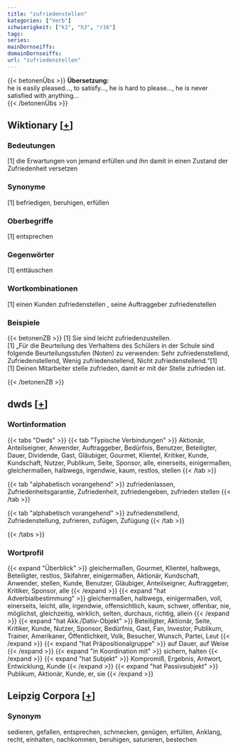```yaml
---
title: "zufriedenstellen"
kategorien: ["Verb"]
schwierigkeit: ["k1", "h3", "r16"]
tags:
series:
mainDornseiffs:
domainDornseiffs:
url: "zufriedenstellen"
---
```


{{< betonenÜbs >}}
**Übersetzung:**  
he is easily pleased..., to satisfy..., he is hard to please..., he is never satisfied with anything...  
{{< /betonenÜbs >}}

## Wiktionary [[+](https://de.wiktionary.org/wiki/zufriedenstellen)]

### Bedeutungen
[1] die Erwartungen von jemand erfüllen und ihn damit in einen Zustand der Zufriedenheit versetzen  

### Synonyme
[1] befriedigen, beruhigen, erfüllen  

### Oberbegriffe
[1] entsprechen  

### Gegenwörter
[1] enttäuschen  

### Wortkombinationen
[1] einen Kunden zufriedenstellen , seine Auftraggeber zufriedenstellen  

### Beispiele
{{< betonenZB >}}
[1] Sie sind leicht zufriedenzustellen.  
[1] „Für die Beurteilung des Verhaltens des Schülers in der Schule sind folgende Beurteilungsstufen (Noten) zu verwenden: Sehr zufriedenstellend, Zufriedenstellend, Wenig zufriedenstellend, Nicht zufriedenstellend.“[1]  
[1] Deinen Mitarbeiter stelle zufrieden, damit er mit der Stelle zufrieden ist.  

{{< /betonenZB >}}


## dwds [[+](https://www.dwds.de/wb/zufriedenstellen)]

### Wortinformation
{{< tabs "Dwds" >}}
{{< tab "Typische Verbindungen" >}}
Aktionär, Anteilseigner, Anwender, Auftraggeber, Bedürfnis, Benutzer, Beteiligter, Dauer, Dividende, Gast, Gläubiger, Gourmet, Klientel, Kritiker, Kunde, Kundschaft, Nutzer, Publikum, Seite, Sponsor, alle, einerseits, einigermaßen, gleichermaßen, halbwegs, irgendwie, kaum, restlos, stellen
{{< /tab >}}

{{< tab "alphabetisch vorangehend" >}}
zufriedenlassen, Zufriedenheitsgarantie, Zufriedenheit, zufriedengeben, zufrieden stellen
{{< /tab >}}

{{< tab "alphabetisch vorangehend" >}}
zufriedenstellend, Zufriedenstellung, zufrieren, zufügen, Zufügung
{{< /tab >}}

{{< /tabs >}}

### Wortprofil
{{< expand "Überblick" >}} gleichermaßen, Gourmet, Klientel, halbwegs, Beteiligter, restlos, Skifahrer, einigermaßen, Aktionär, Kundschaft, Anwender, stellen, Kunde, Benutzer, Gläubiger, Anteilseigner, Auftraggeber, Kritiker, Sponsor, alle {{< /expand >}}
{{< expand "hat Adverbialbestimmung" >}} gleichermaßen, halbwegs, einigermaßen, voll, einerseits, leicht, alle, irgendwie, offensichtlich, kaum, schwer, offenbar, nie, möglichst, gleichzeitig, wirklich, selten, durchaus, richtig, allein {{< /expand >}}
{{< expand "hat Akk./Dativ-Objekt" >}} Beteiligter, Aktionär, Seite, Kritiker, Kunde, Nutzer, Sponsor, Bedürfnis, Gast, Fan, Investor, Publikum, Trainer, Amerikaner, Öffentlichkeit, Volk, Besucher, Wunsch, Partei, Leut {{< /expand >}}
{{< expand "hat Präpositionalgruppe" >}} auf Dauer, auf Weise {{< /expand >}}
{{< expand "in Koordination mit" >}} sichern, halten {{< /expand >}}
{{< expand "hat Subjekt" >}} Kompromiß, Ergebnis, Antwort, Entwicklung, Kunde {{< /expand >}}
{{< expand "hat Passivsubjekt" >}} Publikum, Aktionär, Kunde, er, sie {{< /expand >}}

## Leipzig Corpora [[+](https://corpora.uni-leipzig.de/en/res?word=zufriedenstellen&corpusId=deu_newscrawl-public_2018)]


### Synonym
sedieren, gefallen, entsprechen, schmecken, genügen, erfüllen, Anklang, recht, einhalten, nachkommen, beruhigen, saturieren, bestechen

